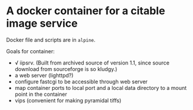 # A docker container for a citable image service



Docker file and scripts are in `alpine`.


Goals for container:


- √ iipsrv. (Built from archived source of version 1.1, since source download from sourceforge is so kludgy.)
- a web server (lighttpd?)
- configure fastcgi to be accessible through web server
- map container ports to local port and a local data directory to a mount point in the container
- vips (convenient for making pyramidal tiffs)
